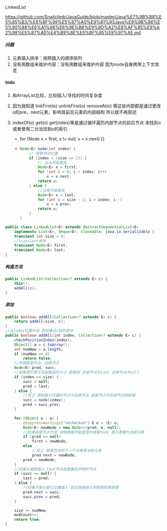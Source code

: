 LinkedList

https://github.com/Snailclimb/JavaGuide/blob/master/Java%E7%9B%B8%E5%85%B3/%E8%BF%99%E5%87%A0%E9%81%93Java%E9%9B%86%E5%90%88%E6%A1%86%E6%9E%B6%E9%9D%A2%E8%AF%95%E9%A2%98%E5%87%A0%E4%B9%8E%E5%BF%85%E9%97%AE.md

##### 问题

1. 元素插入排序：按照插入的顺序排列
2. 没有用数组来维护内容：没有用数组来维护内容 因为node自身携带上下文信息

##### todo

1. 和ArrayList比较，比较插入/寻找的时间复杂度

1. 因为我知道 linkFirst(o) unlinkFirst(o) removeAt(o) 等这些内部都是通过更改o的pre，next元素，影响其前后元素的内部结构 所以就不再叙述 

2. indexOf(o)  get(o)  get(index)等是通过循环遍历内部节点的前后节点 来找到o或者使用二分法找到o的索引

   - for (Node<E> x = first; x != null; x = x.next) {}

   - ```java
     Node<E> node(int index) {
         // 获取中间位置
         if (index < (size >> 1)) {
             // 从头开始查找
             Node<E> x = first;
             for (int i = 0; i < index; i++)
                 x = x.next;
             return x;
         } else {
             //从尾开始查找
             Node<E> x = last;
             for (int i = size - 1; i > index; i--)
                 x = x.prev;
             return x;
         }
     }
     ```

```java
public class LinkedList<E> extends AbstractSequentialList<E>
    implements List<E>, Deque<E>, Cloneable, java.io.Serializable {
    transient int size = 0;
    //transient修饰 
    transient Node<E> first;
    transient Node<E> last;
}
```

##### 构造方法

```java
public LinkedList(Collection<? extends E> c) {
    this();
    addAll(c);
}
```

##### 添加

```java
public boolean addAll(Collection<? extends E> c) {
    return addAll(size, c);
}
//从index位置开始 附加集合c到列表中
public boolean addAll(int index, Collection<? extends E> c) {
    checkPositionIndex(index);
    Object[] a = c.toArray();
    int numNew = a.length;
    if (numNew == 0)
        return false;
    //声明前驱节点，后继节点
    Node<E> pred, succ;
    //如果索引等于当前数组的大小 即尾部 前驱节点为last 后继节点为null
    if (index == size) {
        succ = null;
        pred = last;
    } else {
        //反之 得到索引位置的节点为后继节点 前驱节点为后继节点的前继
        succ = node(index);
        pred = succ.prev;
    }

    for (Object o : a) {
        @SuppressWarnings("unchecked") E e = (E) o;
        Node<E> newNode = new Node<>(pred, e, null);
        //如果前驱节点为空 说明数据可能是空的或者todo 首元素置为当前元素 
        if (pred == null)
            first = newNode;
        else
            //反之 前驱节点的下一个元素是当前元素 
            pred.next = newNode;
        pred = newNode;
    }
	//如果从尾部插入 last节点就是最后声明的节点
    if (succ == null) {
        last = pred;
    } else {
        //如果不是从索引位置插入 前后链接插入的链表和原链表
        pred.next = succ;
        succ.prev = pred;
    }

    size += numNew;
    modCount++;
    return true;
}
```

